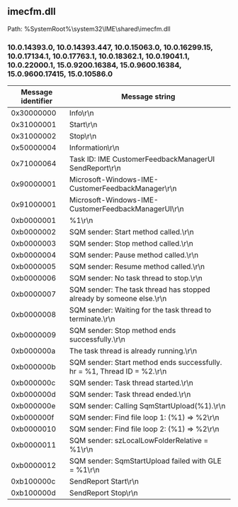 ## imecfm.dll

Path: %SystemRoot%\system32\IME\shared\imecfm.dll

### 10.0.14393.0, 10.0.14393.447, 10.0.15063.0, 10.0.16299.15, 10.0.17134.1, 10.0.17763.1, 10.0.18362.1, 10.0.19041.1, 10.0.22000.1, 15.0.9200.16384, 15.0.9600.16384, 15.0.9600.17415, 15.0.10586.0

Message identifier | Message string
--- | ---
0x30000000 | Info\r\n
0x31000001 | Start\r\n
0x31000002 | Stop\r\n
0x50000004 | Information\r\n
0x71000064 | Task ID: IME CustomerFeedbackManagerUI SendReport\r\n
0x90000001 | Microsoft-Windows-IME-CustomerFeedbackManager\r\n
0x91000001 | Microsoft-Windows-IME-CustomerFeedbackManagerUI\r\n
0xb0000001 | %1\r\n
0xb0000002 | SQM sender: Start method called.\r\n
0xb0000003 | SQM sender: Stop method called.\r\n
0xb0000004 | SQM sender: Pause method called.\r\n
0xb0000005 | SQM sender: Resume method called.\r\n
0xb0000006 | SQM sender: No task thread to stop.\r\n
0xb0000007 | SQM sender: The task thread has stopped already by someone else.\r\n
0xb0000008 | SQM sender: Waiting for the task thread to terminate.\r\n
0xb0000009 | SQM sender: Stop method ends successfully.\r\n
0xb000000a | The task thread is already running.\r\n
0xb000000b | SQM sender: Start method ends successfully. hr = %1, Thread ID = %2.\r\n
0xb000000c | SQM sender: Task thread started.\r\n
0xb000000d | SQM sender: Task thread ended.\r\n
0xb000000e | SQM sender: Calling SqmStartUpload(%1).\r\n
0xb000000f | SQM sender: Find file loop 1: (%1) => %2\r\n
0xb0000010 | SQM sender: Find file loop 2: (%1) => %2\r\n
0xb0000011 | SQM sender: szLocalLowFolderRelative = %1\r\n
0xb0000012 | SQM sender: SqmStartUpload failed with GLE = %1\r\n
0xb100000c | SendReport Start\r\n
0xb100000d | SendReport Stop\r\n
